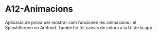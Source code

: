 # A12-Animacions
Aplicació de prova per mostrar com funcionen les animacions i el SplashScreen en Android.
També he fet canvis de colors a la UI de la app.
